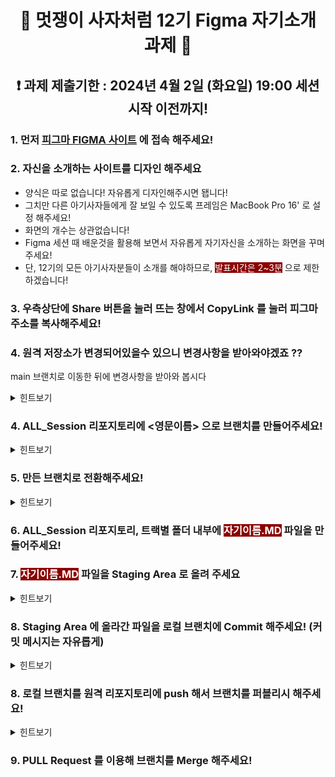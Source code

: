 <div align="center">

# 🦁 멋쟁이 사자처럼 12기 Figma 자기소개 과제 🦁
## ❗️ 과제 제출기한 : 2024년 4월 2일 (화요일) 19:00 세션 시작 이전까지!

</div>




### 1. 먼저 [피그마 FIGMA 사이트](https://figma.com) 에 접속 해주세요!

### 2. 자신을 소개하는 사이트를 디자인 해주세요 

- 양식은 따로 없습니다! 자유롭게 디자인해주시면 됍니다!
- 그치만 다른 아기사자들에게 잘 보일 수 있도록 프레임은 MacBook Pro 16' 로 설정 해주세요!
- 화면의 개수는 상관없습니다!
- Figma 세션 때 배운것을 활용해 보면서 자유롭게 자기자신을 소개하는 화면을 꾸며주세요!
- 단, 12기의 모든 아기사자분들이 소개를 해야하므로, <span style="background-color: darkred; color:white;">발표시간은 2~3분</span> 으로 제한하겠습니다!

### 3. 우측상단에 Share 버튼을 눌러 뜨는 창에서 CopyLink 를 눌러 피그마 주소를 복사해주세요!

### 4. 원격 저장소가 변경되어있을수 있으니 변경사항을 받아와야겠죠 ??

main 브랜치로 이동한 뒤에 변경사항을 받아와 봅시다

<details>
    <summary>힌트보기</summary>

    git checkout main
    git pull
    
</details>

### 4. ALL_Session 리포지토리에 <영문이름> 으로 브랜치를 만들어주세요!

<details>
    <summary>힌트보기</summary>
    나약하군요.... 더 강해져서 돌아와라 🦁

    git branch <브랜치 이름>
</details>

### 5. 만든 브랜치로 전환해주세요!

<details>
    <summary>힌트보기</summary>
    어허... 떽..!!!
    
    git checkout <브랜치 이름>
</details>

### 6. ALL_Session 리포지토리, 트랙별 폴더 내부에 <span style="background-color: darkred; color:white;">자기이름.MD</span> 파일을 만들어주세요!

### 7. <span style="background-color: darkred; color:white;">자기이름.MD</span> 파일을 Staging Area 로 올려 주세요

<details>
    <summary>힌트보기</summary>
    에엥?? 이걸 몰라 ?
    
    git add 김대건.md (또는) git add .

</details>

### 8. Staging Area 에 올라간 파일을 로컬 브랜치에 Commit 해주세요! (커밋 메시지는 자유롭게)

<details>
    <summary>힌트보기</summary>
    ... 대표는 아기사자에게 실망했다
    
    git commit -m "COMMIT MESSAGE"

</details>

### 8. 로컬 브랜치를 원격 리포지토리에 push 해서 브랜치를 퍼블리시 해주세요!

<details>
    <summary>힌트보기</summary>
    이번 한번만입니다
    
    git push --set-upstream origin <아까만들었던 브랜치 이름>
</details>

### 9. PULL Request 를 이용해 브랜치를 Merge 해주세요!
